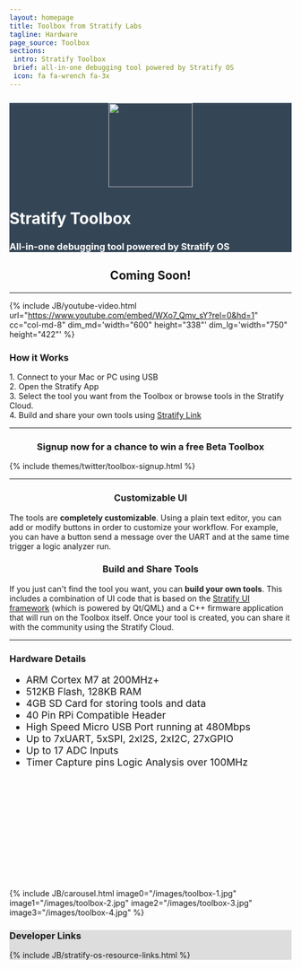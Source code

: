 ```yaml
---
layout: homepage
title: Toolbox from Stratify Labs
tagline: Hardware
page_source: Toolbox
sections:
 intro: Stratify Toolbox
 brief: all-in-one debugging tool powered by Stratify OS
 icon: fa fa-wrench fa-3x
---
```


<div style="background: #344555; color: #fff;">
<div class="container">
<div class="row" style="margin-top: 25px; margin-bottom: 20px">
		<div class="col-md-3">
    <center>
      <img class="post_image" height="150px" src="{{ BASE_PATH }}/images/Stratify-Labs-Logo-Icon.svg" />
    </center>
		</div>
		<div class="col-md-9">
			<h1><b>Stratify Toolbox</b></h1>
			<h3>All-in-one debugging tool powered by Stratify OS</h3>
		</div>
	</div>
</div>
</div>

<div class="container">
<center><h2><b>Coming Soon!</b></h2></center>

<hr />

<div class="row">

{% include JB/youtube-video.html
  url="https://www.youtube.com/embed/WXo7_Qmv_sY?rel=0&hd=1"
  cc="col-md-8"
  dim_md='width="600" height="338"'
  dim_lg='width="750" height="422"'
%}

<div class="col-md-4">
  <h3>How it <b>Works</b></h3>
  <div class="panel panel-default">
    <div class="panel-body">
      1. Connect to your Mac or PC using USB
    </div>
  </div>
  <div class="panel panel-default">
    <div class="panel-body">
      2. Open the Stratify App
    </div>
  </div>
  <div class="panel panel-default">
    <div class="panel-body">
      3. Select the tool you want from the Toolbox or browse tools in the Stratify Cloud.
    </div>
  </div>
  <div class="panel panel-default">
    <div class="panel-body">
      4. Build and share your own tools using <a href="{{ BASE_URL }}/Stratify-Link">Stratify Link</a>
    </div>
  </div>
</div>

</div>

<hr />

<center>
<h3>Signup now for a chance to win a free Beta Toolbox</h3>
</center>

{% include themes/twitter/toolbox-signup.html %}

<hr />

<div class="row">

<div class="col-md-6">
<center>
<i class="fa fa-desktop fa-5x"></i>
<i class="fa fa-pencil fa-5x"></i>
<h3>Customizable UI</h3>
</center>
<p>The tools are <b>completely customizable</b>. Using a plain text editor, you can add or modify buttons in order to customize your workflow. For example, you can have a button send a message over the UART and at the same time trigger a logic analyzer run.</p>
</div>

<div class="col-md-6">
<center>
<i class="fa fa-wrench fa-5x"></i>
<i class="fa fa-cloud fa-5x"></i>
<h3>Build and Share Tools</h3>
</center>
<p>If you just can't find the tool you want, you can <b>build your own tools</b>. This includes a combination of UI code that is based on the <a href="https://github.com/StratifyLabs/StratifyQML" target="_blank">Stratify UI framework</a> (which is powered by Qt/QML) and a C++ firmware application that will run on the Toolbox itself. Once your tool is created, you can share it with the community using the Stratify Cloud.</p>
</div>

</div>

<hr />

<div class="row">

<div class="col-md-6">
<div class="panel panel-default" style="height: 420px;">
<div class="panel-body">
<h3>Hardware Details</h3>
<ul class="fa-ul" style="font-size: 1.25em">
<li><i class="fa-li fa fa-check-square"></i>ARM Cortex M7 at 200MHz+</li>
<li><i class="fa-li fa fa-check-square"></i>512KB Flash, 128KB RAM</li>
<li><i class="fa-li fa fa-check-square"></i>4GB SD Card for storing tools and data</li>
<li><i class="fa-li fa fa-check-square"></i>40 Pin RPi Compatible Header</li>
<li><i class="fa-li fa fa-check-square"></i>High Speed Micro USB Port running at 480Mbps</li>
<li><i class="fa-li fa fa-check-square"></i>Up to 7xUART, 5xSPI, 2xI2S, 2xI2C, 27xGPIO</li>
<li><i class="fa-li fa fa-check-square"></i>Up to 17 ADC Inputs</li>
<li><i class="fa-li fa fa-check-square"></i>Timer Capture pins Logic Analysis over 100MHz</li>
</ul>
</div>
</div>
</div>

<div class="col-md-6">
{% include JB/carousel.html
  image0="/images/toolbox-1.jpg"
  image1="/images/toolbox-2.jpg"
  image2="/images/toolbox-3.jpg"
  image3="/images/toolbox-4.jpg"
  %}
</div>

</div>

</div>

<p> </p>


<div style="background: #ddd; height: auto">
<div class="container">
  <h3><b>Developer</b> Links</h3>
</div>
  {% include JB/stratify-os-resource-links.html %}
</div>
